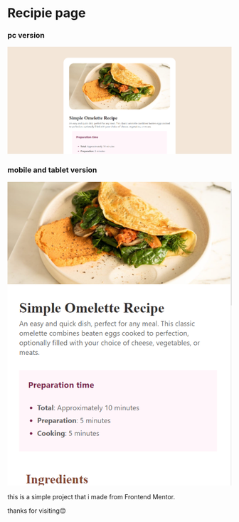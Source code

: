 # Recipie page

### pc version

![alt text](image.png)

### mobile and tablet version
![alt text](image-1.png)


this is a simple project that i made from Frontend Mentor.



thanks for visiting😊
